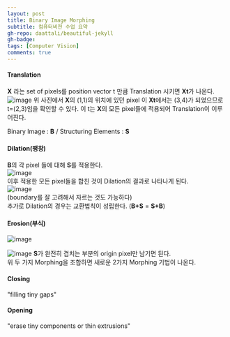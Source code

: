 ```yaml
---
layout: post
title: Binary Image Morphing
subtitle: 컴퓨터비젼 수업 요약
gh-repo: daattali/beautiful-jekyll
gh-badge: 
tags: [Computer Vision]
comments: true
---
```


#### Translation
 **X** 라는 set of pixels를 position vector t 만큼 Translation 시키면 **Xt**가 나온다. 
![image](https://user-images.githubusercontent.com/32359257/225010479-bf993114-1067-48d3-a90e-382fbef1b042.png)
위 사진에서 **X**의 (1,1)의 위치에 있던 pixel 이 **Xt**에서는 (3,4)가 되었으므로 t=(2,3)임을 확인할 수 있다. 이 t는 **X**의 모든 pixel들에 적용되어 Translation이 이루어진다.

Binary Image : **B** / Structuring Elements : **S**  

#### Dilation(팽창)
 **B**의 각 pixel 들에 대해 **S**를 적용한다.  
![image](https://user-images.githubusercontent.com/32359257/225013790-cf006a92-a49f-43f4-b42c-55256e6f5f6c.png)  
이후 적용한 모든 pixel들을 합친 것이 Dilation의 결과로 나타나게 된다.  
![image](https://user-images.githubusercontent.com/32359257/225013854-a62ecdd9-1c17-4134-a66d-12c9b7cb708f.png)  
(boundary를 잘 고려해서 자르는 것도 가능하다)  
추가로 Dilation의 경우는 교환법칙이 성립한다. (**B+S** = **S+B**)

#### Erosion(부식)
![image](https://user-images.githubusercontent.com/32359257/225023380-d9490dad-0c8d-4ed4-ad6c-7f5c3ba232ec.png)  

![image](https://user-images.githubusercontent.com/32359257/225023436-139ca974-3cbc-4233-b01a-d8a5cdb1f3a0.png)
**S**가 완전히 겹치는 부분의 origin pixel만 남기면 된다.  
위 두 가지 Morphing을 조합하면 새로운 2가지 Morphing 기법이 나온다.  

#### Closing
"filling tiny gaps"

#### Opening
"erase tiny components or thin extrusions"


